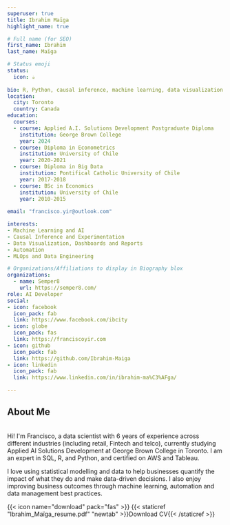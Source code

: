 ```yaml
---
superuser: true
title: Ibrahim Maïga
highlight_name: true

# Full name (for SEO)
first_name: Ibrahim
last_name: Maïga

# Status emoji
status:
  icon: ☕️
  
bio: R, Python, causal inference, machine learning, data visualization.
location:
  city: Toronto
  country: Canada
education:
  courses:
  - course: Applied A.I. Solutions Development Postgraduate Diploma
    institution: George Brown College
    year: 2024
  - course: Diploma in Econometrics
    institution: University of Chile
    year: 2020-2021
  - course: Diploma in Big Data
    institution: Pontifical Catholic University of Chile
    year: 2017-2018
  - course: BSc in Economics
    institution: University of Chile
    year: 2010-2015
    
email: "francisco.yir@outlook.com"

interests:
- Machine Learning and AI
- Causal Inference and Experimentation
- Data Visualization, Dashboards and Reports
- Automation
- MLOps and Data Engineering

# Organizations/Affiliations to display in Biography blox
organizations:
  - name: Semper8
    url: https://semper8.com/
role: AI Developer
social:
- icon: facebook
  icon_pack: fab
  link: https://www.facebook.com/ibcity
- icon: globe
  icon_pack: fas
  link: https://franciscoyir.com
- icon: github
  icon_pack: fab
  link: https://github.com/Ibrahim-Maiga
- icon: linkedin
  icon_pack: fab
  link: https://www.linkedin.com/in/ibrahim-ma%C3%AFga/
  
---
```


## About Me
<br>
Hi! I'm Francisco, a data scientist with 6 years of experience across different industries (including retail, Fintech and telco), currently studying Applied AI Solutions Development at George Brown College in Toronto. I am an expert in SQL, R, and Python, and certified on AWS and Tableau.

I love using statistical modelling and data to help businesses quantify the impact of what they do and make data-driven decisions. I also enjoy improving business outcomes through machine learning, automation and data management best practices.

<span class="btn btn-outline-primary btn-page-header btn-download">
  {{< icon name="download" pack="fas" >}} {{< staticref "Ibrahim_Maïga_resume.pdf" "newtab" >}}Download CV{{< /staticref >}}
</span>







